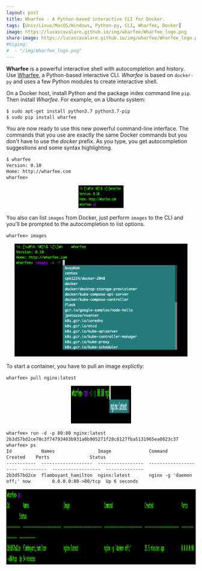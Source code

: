 ```yaml
---
layout: post
title: Wharfee - A Python-based interactive CLI for Docker.
tags: [Unix/Linux/MacOS/Windows, Python-py, CLI, Wharfee, Docker]
image: https://lucascavalare.github.io/img/wharfee/Wharfee_logo.png
share-image: https://lucascavalare.github.io/img/wharfee/Wharfee_logo.png
#bigimg:
#  - "/img/Wharfee_logo.png"
---
```


__Wharfee__ is a powerful interactive shell with autocompletion and history. Use [Wharfee](https://github.com/j-bennet/wharfee), 
a Python-based interactive CLI. *Wharfee* is based on `docker-py` and uses a few Python modules to create interactive shell. 

On a Docker host, install Python and the package index command line `pip`. Then install *Wharfee*. For example, on a Ubuntu system:
  ```
  $ sudo apt-get install python3.7 python3.7-pip
  $ sudo pip install wharfee
  ```
You are now ready to use this new powerful command-line interface. The commands that you use are exactly the same Docker commands 
but you don't have to use the *docker* prefix. As you type, you get autocompletion suggestions and some syntax highlighting. 
  ```
  $ wharfee                                                      
  Version: 0.10                        
  Home: http://wharfee.com
  wharfee> 
  ```
<p align="center">
<img width="120" height="60" src="https://github.com/lucascavalare/lucascavalare.github.io/blob/master/img/wharfee/start_wharfee.png">
</p>
  
You also can list `images` from Docker, just perform `images` to the CLI and you'll be prompted to the autocompletion to list options. 
  ```
  wharfee> images
  ```
<p align="center">
<img width="460" height="300"     src="https://github.com/lucascavalare/lucascavalare.github.io/blob/master/img/wharfee/Wharfee_logo.png">
</p>
  
To start a container, you have to pull an image explictly:
  ```                                                              
  wharfee> pull nginx:latest
  ```
<p align="center">
<img width="160" height="100" src="https://github.com/lucascavalare/lucascavalare.github.io/blob/master/img/wharfee/pull_nginx.png">
</p>

  ```
  wharfee> run -d -p 80:80 nginx:latest
  2b3d57bd2ce70c3f74793403b931a0b905271f28c8127fba5131965ea0823c37
  wharfee> ps
  Id           Names                Image              Command                Created    Ports               Status
  -----------  -------------------  -----------------  ---------------------  ---------  ------------------  --------------
  2b3d57bd2ce  flamboyant_hamilton  nginx:latest       nginx -g 'daemon off;' now        0.0.0.0:80->80/tcp  Up 6 seconds
  ```
<p align="center">
<img width="760" height="200" src="https://github.com/lucascavalare/lucascavalare.github.io/blob/master/img/wharfee/ps.png">
</p>


